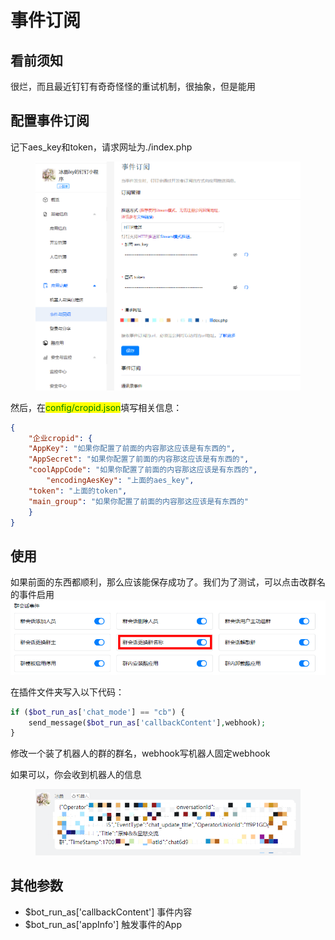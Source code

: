 # 事件订阅

## 看前须知

很烂，而且最近钉钉有奇奇怪怪的重试机制，很抽象，但是能用

## 配置事件订阅

记下aes\_key和token，请求网址为./index.php

<figure><img src="../../.gitbook/assets/image (98).png" alt=""><figcaption></figcaption></figure>

然后，在<mark style="color:green;">config/cropid.json</mark>填写相关信息：

```json
{
    "企业cropid": {
	"AppKey": "如果你配置了前面的内容那这应该是有东西的",
	"AppSecret": "如果你配置了前面的内容那这应该是有东西的",
	"coolAppCode": "如果你配置了前面的内容那这应该是有东西的",
        "encodingAesKey": "上面的aes_key",
	"token": "上面的token",
	"main_group": "如果你配置了前面的内容那这应该是有东西的"
    }
}
```

## 使用

如果前面的东西都顺利，那么应该能保存成功了。我们为了测试，可以点击改群名的事件启用![](<../../.gitbook/assets/image (99).png>)

在插件文件夹写入以下代码：

```php
if ($bot_run_as['chat_mode'] == "cb") {
    send_message($bot_run_as['callbackContent'],webhook);
}
```

修改一个装了机器人的群的群名，webhook写机器人固定webhook

如果可以，你会收到机器人的信息

<figure><img src="../../.gitbook/assets/image (100).png" alt=""><figcaption></figcaption></figure>

## 其他参数

* $bot\_run\_as\['callbackContent'] 事件内容
* $bot\_run\_as\['appInfo'] 触发事件的App
